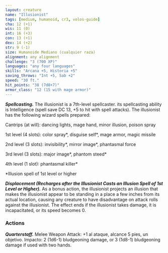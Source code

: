 ```yaml
---
layout: creature
name: "Illusionist"
tags: [medium, humanoid, cr3, volos-guide]
cha: 12 (+1)
wis: 11 (0)
int: 16 (+3)
con: 13 (+1)
dex: 14 (+2)
str: 9 (-1)
size: Humanoide Mediano (cualquier raza)
alignment: any alignment
challenge: "3 (700 XP)"
languages: "any four languages"
skills: "Arcana +5, Historia +5"
saving_throws: "Int +5, Sab +2"
speed: "30 ft."
hit_points: "38 (7d8+7)"
armor_class: "12 (15 with mage armor)"
---
```


***Spellcasting.*** The illusionist is a 7th-level spellcaster. its spellcasting ability is Intelligence (spell save DC 13, +5 to hit with spell attacks). The illusionist has the following wizard spells prepared:

Cantrips (at will): dancing lights, mage hand, minor illusion, poison spray

1st level (4 slots): color spray*, disguise self*, mage armor, magic missile

2nd level (3 slots): invisibility*, mirror image*, phantasmal force

3rd level (3 slots): major image*, phantom steed*

4th level (1 slot): phantasmal killer*

*Illusion spell of 1st level or higher

***Displacement (Recharges after the Illusionist Casts an Illusion Spell of 1st Level or Higher).*** As a bonus action, the illusionist projects an illusion that makes the illusionist appear to be standing in a place a few inches from its actual location, causing any creature to have disadvantage on attack rolls against the illusionist. The effect ends if the illusionist takes damage, it is incapacitated, or its speed becomes 0.

### Actions

***Quarterstaff.*** Melee Weapon Attack: +1 al ataque, alcance 5 pies, un objetivo. Impacto: 2 (1d6-1) bludgeoning damage, or 3 (1d8-1) bludgeoning damage if used with two hands.